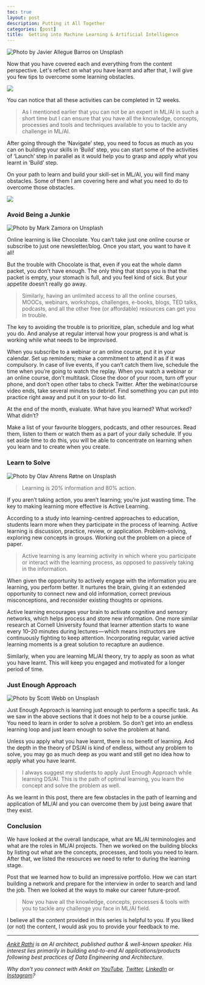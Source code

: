 ```yaml
---
toc: true
layout: post
description: Putting it All Together
categories: [post]
title:  Getting into Machine Learning & Artificial Intelligence
---
```


![Photo by [Javier Allegue Barros](https://unsplash.com/@soymeraki?utm_source=unsplash&utm_medium=referral&utm_content=creditCopyText) on [Unsplash](https://unsplash.com/search/photos/together?utm_source=unsplash&utm_medium=referral&utm_content=creditCopyText)](https://cdn-images-1.medium.com/max/1200/1*KBVQpK_ETpyoQgr99F5AtQ.jpeg)


Now that you have covered each and everything from the content perspective. Let's reflect on what you have learnt and after that, I will give you few tips to overcome some learning obstacles.

![](https://cdn-images-1.medium.com/max/800/1*D1cZLUg3shlpQWr13jK-SQ.png)

You can notice that all these activities can be completed in 12 weeks.

> As I mentioned earlier that you can not be an expert in ML/AI in such a short time but I can ensure that you have all the knowledge, concepts, processes and tools and techniques available to you to tackle any challenge in ML/AI.

After going through the ‘Navigate’ step, you need to focus as much as you can on building your skills in ‘Build’ step, you can start some of the activities of ‘Launch’ step in parallel as it would help you to grasp and apply what you learnt in ‘Build’ step.

On your path to learn and build your skill-set in ML/AI, you will find many obstacles. Some of them I am covering here and what you need to do to overcome those obstacles.

![](https://cdn-images-1.medium.com/max/800/1*pYjSxIvVg-kKSQwtjySqxg.png)

### Avoid Being a Junkie

![Photo by [Mark Zamora](https://unsplash.com/@mmm_mark?utm_source=unsplash&utm_medium=referral&utm_content=creditCopyText) on [Unsplash](https://unsplash.com/search/photos/junkyard?utm_source=unsplash&utm_medium=referral&utm_content=creditCopyText)](https://cdn-images-1.medium.com/max/800/1*uo6LTLuKcKwxC-3UC36GcQ.jpeg)

Online learning is like Chocolate. You can’t take just one online course or subscribe to just one newsletter/blog. Once you start, you want to have it all!

But the trouble with Chocolate is that, even if you eat the whole damn packet, you don’t have enough. The only thing that stops you is that the packet is empty, your stomach is full, and you feel kind of sick. But your appetite doesn’t really go away.

> Similarly, having an unlimited access to all the online courses, MOOCs, webinars, workshops, challenges, e-books, blogs, TED talks, podcasts, and all the other free (or affordable) resources can get you in trouble.

The key to avoiding the trouble is to prioritize, plan, schedule and log what you do. And analyse at regular interval how your progress is and what is working while what needs to be improvised.

When you subscribe to a webinar or an online course, put it in your calendar. Set up reminders; make a commitment to attend it as if it was compulsory. In case of live events, if you can’t catch them live, schedule the time when you’re going to watch the replay. When you watch a webinar or an online course, don’t multitask. Close the door of your room, turn off your phone, and don’t open other tabs to check Twitter. After the webinar/course video ends, take several minutes to debrief. Find something you can put into practice right away and put it on your to-do list.

At the end of the month, evaluate. What have you learned? What worked? What didn’t?

Make a list of your favourite bloggers, podcasts, and other resources. Read them, listen to them or watch them as a part of your daily schedule. If you set aside time to do this, you will be able to concentrate on learning when you learn and to create when you create.

### Learn to Solve

![Photo by [Olav Ahrens Røtne](https://unsplash.com/@olav_ahrens?utm_source=unsplash&utm_medium=referral&utm_content=creditCopyText) on [Unsplash](https://unsplash.com/search/photos/solution?utm_source=unsplash&utm_medium=referral&utm_content=creditCopyText)](https://cdn-images-1.medium.com/max/800/1*90OqH2-MZ4cdAHmbOgStrQ.jpeg)

> Learning is 20% information and 80% action.

If you aren’t taking action, you aren’t learning; you’re just wasting time. The key to making learning more effective is Active Learning.

According to a study into learning-centred approaches to education, students learn more when they participate in the process of learning. Active learning is discussion, practice, review, or application. Problem-solving, exploring new concepts in groups. Working out the problem on a piece of paper.

> Active learning is any learning activity in which where you participate or interact with the learning process, as opposed to passively taking in the information.

When given the opportunity to actively engage with the information you are learning, you perform better. It nurtures the brain, giving it an extended opportunity to connect new and old information, correct previous misconceptions, and reconsider existing thoughts or opinions.

Active learning encourages your brain to activate cognitive and sensory networks, which helps process and store new information. One more similar research at Cornell University found that learner attention starts to wane every 10–20 minutes during lectures — which means instructors are continuously fighting to keep attention. Incorporating regular, varied active learning moments is a great solution to recapture an audience.

Similarly, when you are learning ML/AI theory, try to apply as soon as what you have learnt. This will keep you engaged and motivated for a longer period of time.

### Just Enough Approach

![Photo by [Scott Webb](https://unsplash.com/@scottwebb?utm_source=unsplash&utm_medium=referral&utm_content=creditCopyText) on [Unsplash](https://unsplash.com/search/photos/minimal?utm_source=unsplash&utm_medium=referral&utm_content=creditCopyText)](https://cdn-images-1.medium.com/max/800/1*97NI1gl1iL1gPBD0lAu-Zw.jpeg)

Just Enough Approach is learning just enough to perform a specific task. As we saw in the above sections that it does not help to be a course junkie. You need to learn in order to solve a problem. So don’t get into an endless learning loop and just learn enough to solve the problem at hand.

Unless you apply what you have learnt, there is no benefit of learning. And the depth in the theory of DS/AI is kind of endless, without any problem to solve, you may go as much deep as you want and still get no idea how to apply what you have learnt.

> I always suggest my students to apply Just Enough Approach while learning DS/AI. This is the path of optimal learning, you learn the concept and solve the problem as well.

As we learnt in this post, there are few obstacles in the path of learning and application of ML/AI and you can overcome them by just being aware that they exist.

### Conclusion

We have looked at the overall landscape, what are ML/AI terminologies and what are the roles in ML/AI projects. Then we worked on the building blocks by listing out what are the concepts, processes, and tools you need to learn. After that, we listed the resources we need to refer to during the learning stage.

Post that we learned how to build an impressive portfolio. How we can start building a network and prepare for the interview in order to search and land the job. Then we looked at the ways to make our career future-proof.

> Now you have all the knowledge, concepts, processes & tools with you to tackle any challenge you face in ML/AI field.

I believe all the content provided in this series is helpful to you. If you liked (or not) the content, I would ask you to provide your feedback to me.

------------------------------------------------------------------------


[*Ankit Rathi*](https://www.ankitrathi.com/) *is an AI architect, published author & well-known speaker. His interest lies primarily in building end-to-end AI applications/products following best practices of Data Engineering and Architecture.*

*Why don’t you connect with Ankit on* [*YouTube*](https://www.youtube.com/channel/UCrIv4EU2tFX8VhhT0oCnDnw)*,* [*Twitter*](https://twitter.com/rathiankit)*,* [*LinkedIn*](https://www.linkedin.com/in/ankitrathi/) *or* [*Instagram*](https://instagram.com/ankitrathi/)*?*
